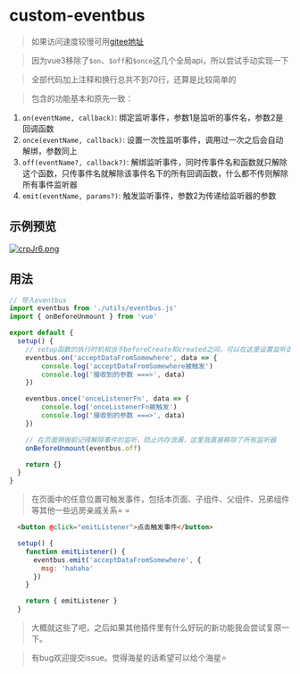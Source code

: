 # custom-eventbus

> 如果访问速度较慢可用[gitee地址](https://gitee.com/zwpjy/custom-eventbus)

> 因为vue3移除了`$on`、`$off`和`$once`这几个全局api，所以尝试手动实现一下

> 全部代码加上注释和换行总共不到70行，还算是比较简单的

> 包含的功能基本和原先一致：

1. `on(eventName, callback)`: 绑定监听事件，参数1是监听的事件名，参数2是回调函数
2. `once(eventName, callback)`: 设置一次性监听事件，调用过一次之后会自动解绑，参数同上
3. `off(eventName?, callback?)`: 解绑监听事件，同时传事件名和函数就只解除这个函数，只传事件名就解除该事件名下的所有回调函数，什么都不传则解除所有事件监听器
4. `emit(eventName, params?)`: 触发监听事件，参数2为传递给监听器的参数

## 示例预览
[![crpJr6.png](https://z3.ax1x.com/2021/04/12/crpJr6.png)](https://imgtu.com/i/crpJr6)

## 用法

```js
// 导入eventbus
import eventbus from './utils/eventbus.js'
import { onBeforeUnmount } from 'vue'

export default {
  setup() {
    // setup函数的执行时机相当于beforeCreate和created之间，可以在这里设置监听函数
    eventbus.on('acceptDataFromSomewhere', data => {
	    console.log('acceptDataFromSomewhere被触发')
	    console.log('接收到的参数 ===>', data)
    })

    eventbus.once('onceListenerFn', data => {
	    console.log('onceListenerFn被触发')
	    console.log('接收到的参数 ===>', data)
    })

    // 在页面销毁前记得解除事件的监听，防止内存泄漏，这里我直接移除了所有监听器
    onBeforeUnmount(eventbus.off)

    return {}
  }
}
```

> 在页面中的任意位置可触发事件，包括本页面、子组件、父组件、兄弟组件等其他一些远房亲戚关系= =

```html
  <button @click="emitListener">点击触发事件</button>
```

```js
  setup() {
    function emitListener() {
      eventbus.emit('acceptDataFromSomewhere', {
        msg: 'hahaha'
      })
    }

    return { emitListener }
  }
```

> 大概就这些了吧，之后如果其他插件里有什么好玩的新功能我会尝试复原一下。

> 有bug欢迎提交issue。觉得海星的话希望可以给个海星⭐
